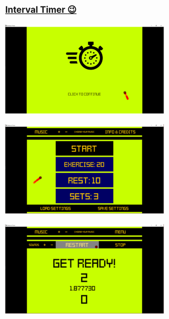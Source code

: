 # [Interval Timer :wink:](https://paulinek-13.github.io/TIMER/)
## ![interval_timer_1](images/interval_timer_1.png)
## ![interval_timer_2](images/interval_timer_2.png)
## ![interval_timer_3](images/interval_timer_3.png)
